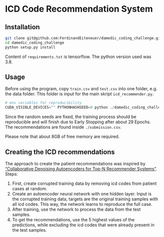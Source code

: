 # ICD Code Recommendation System 

## Installation

```bash
git clone git@github.com:FerdinandEiteneuer/damedic_coding_challenge.git
cd damedic_coding_challenge
python setup.py install
```

Content of `requirements.txt` is tensorflow. The python version used was 3.8.

## Usage

Before using the program, copy `train.csv` and `test.csv` into one folder, e.g. the data folder. This folder is input for the main skript `icd_recommender.py`.

```python
# env variables for reproducibility
CUDA_VISIBLE_DEVICES="" PYTHONHASHSEED=0 python ./damedic_coding_challenge/icd_recommender.py ./data/
```

Since the random seeds are fixed, the training process should be reproducible and will finish due to Early Stopping after about 29 Epochs.
The recommendations are found inside `./submission.csv`.

Please note that about 8GB of free memory are required.

## Creating the ICD recommendations

The approach to create the patient recommendations was inspired by [“Collaborative Denoising Autoencoders for Top-N Recommender Systems”](https://alicezheng.org/papers/wsdm16-cdae.pdf). Steps:


1. First, create corrupted training data by removing icd codes from patient cases at random.
2. Create an autoencoder neural network with one hidden layer. Input is the corrupted training data, targets are the original training samples with all icd codes. This way, the network learns to reproduce the full case.
3. After training, use the network to process the data from the test samples.
4. To get the recommendations, use the 5 highest values of the predictions, while excluding the icd codes that were already present in the test samples.


